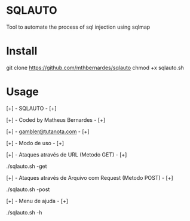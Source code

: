 # SQLAUTO
Tool to automate the process of sql injection using sqlmap

# Install
git clone https://github.com/mthbernardes/sqlauto
chmod +x sqlauto.sh

# Usage
[+] - SQLAUTO - [+]

  [+] - Coded by Matheus Bernardes - [+]

  [+] - gambler@tutanota.com  - [+]

  [+] - Modo de uso - [+]

[+] - Ataques através de URL (Metodo GET) - [+]

./sqlauto.sh -get

[+] - Ataques através de Arquivo com Request (Metodo POST) - [+]

./sqlauto.sh -post

[+] - Menu de ajuda - [+]

./sqlauto.sh -h
